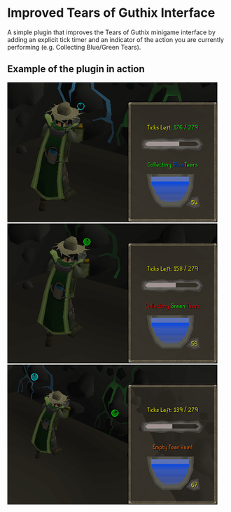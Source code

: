 # Improved Tears of Guthix Interface
A simple plugin that improves the Tears of Guthix minigame interface by
adding an explicit tick timer and an indicator of the action you are
currently performing (e.g. Collecting Blue/Green Tears).

## Example of the plugin in action
![Collecting Blue Tears](interface_blue.png)
![Collecting Green Tears](interface_green.png)
![Collecting Nothing](interface_empty.png)